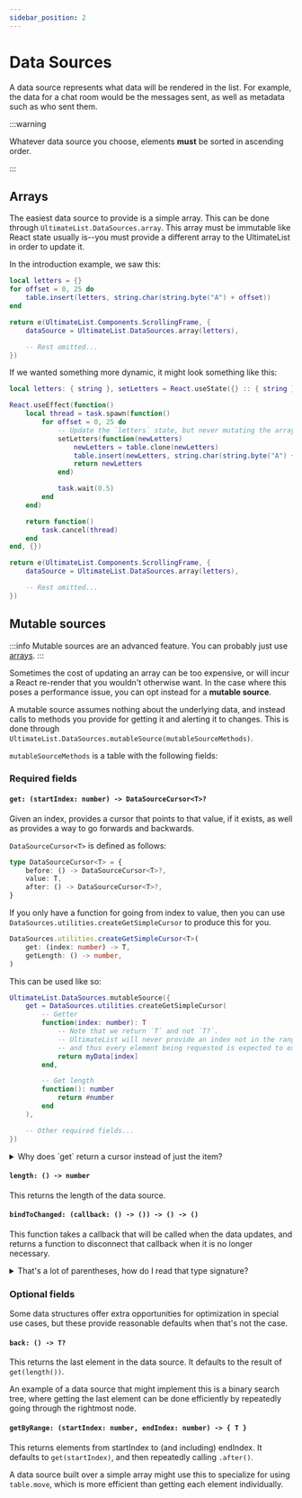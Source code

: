```yaml
---
sidebar_position: 2
---
```

# Data Sources
A data source represents what data will be rendered in the list. For example, the data for a chat room would be the messages sent, as well as metadata such as who sent them.

:::warning

Whatever data source you choose, elements **must** be sorted in ascending order.

:::

## Arrays
The easiest data source to provide is a simple array. This can be done through `UltimateList.DataSources.array`. This array must be immutable like React state usually is--you must provide a different array to the UltimateList in order to update it.

In the introduction example, we saw this:

```lua
local letters = {}
for offset = 0, 25 do
    table.insert(letters, string.char(string.byte("A") + offset))
end

return e(UltimateList.Components.ScrollingFrame, {
    dataSource = UltimateList.DataSources.array(letters),

    -- Rest omitted...
})
```

If we wanted something more dynamic, it might look something like this:
```lua
local letters: { string }, setLetters = React.useState({} :: { string })

React.useEffect(function()
    local thread = task.spawn(function()
        for offset = 0, 25 do
            -- Update the `letters` state, but never mutating the array.
            setLetters(function(newLetters)
                newLetters = table.clone(newLetters)
                table.insert(newLetters, string.char(string.byte("A") + offset))
                return newLetters
            end)

            task.wait(0.5)
        end
    end)

    return function()
        task.cancel(thread)
    end
end, {})

return e(UltimateList.Components.ScrollingFrame, {
    dataSource = UltimateList.DataSources.array(letters),

    -- Rest omitted...
})
```

## Mutable sources

:::info
Mutable sources are an advanced feature. You can probably just use [arrays](#arrays).
:::

Sometimes the cost of updating an array can be too expensive, or will incur a React re-render that you wouldn't otherwise want. In the case where this poses a performance issue, you can opt instead for a **mutable source**.

A mutable source assumes nothing about the underlying data, and instead calls to methods you provide for getting it and alerting it to changes. This is done through `UltimateList.DataSources.mutableSource(mutableSourceMethods)`.

`mutableSourceMethods` is a table with the following fields:

### Required fields

#### `get: (startIndex: number) -> DataSourceCursor<T>?`

Given an index, provides a cursor that points to that value, if it exists, as well as provides a way to go forwards and backwards.

`DataSourceCursor<T>` is defined as follows:
```ts
type DataSourceCursor<T> = {
    before: () -> DataSourceCursor<T>?,
    value: T,
    after: () -> DataSourceCursor<T>?,
}
```

If you only have a function for going from index to value, then you can use `DataSources.utilities.createGetSimpleCursor` to produce this for you. 

```ts
DataSources.utilities.createGetSimpleCursor<T>(
    get: (index: number) -> T,
    getLength: () -> number,
)
```

This can be used like so:

```lua
UltimateList.DataSources.mutableSource({
    get = DataSources.utilities.createGetSimpleCursor(
        -- Getter
        function(index: number): T
            -- Note that we return `T` and not `T?`.
            -- UltimateList will never provide an index not in the range of 1 <= index <= length,
            -- and thus every element being requested is expected to exist.
            return myData[index]
        end,

        -- Get length
        function(): number
            return #number
        end
    ),

    -- Other required fields...
})
```

<details>
    <summary>Why does `get` return a cursor instead of just the item?</summary>

    Some data structures have a different time complexity for going forwards/backwards than for indexing. For example, a binary search tree provides `O(log n)` access, meaning getting m elements naively is `O(m log n)`. However, going from an existing element to the element before or afterwards is `O(1)`: getting the previous element is going to the left in the tree, and getting the next element is going to the right.
    
    These kinds of tree-like structures are expected for specific use cases, such as the data model instance tree where elements can be removed or inserted anywhere in the collection.
</details>

#### `length: () -> number`
This returns the length of the data source.

#### `bindToChanged: (callback: () -> ()) -> () -> ()`
This function takes a callback that will be called when the data updates, and returns a function to disconnect that callback when it is no longer necessary.

<details>
    <summary>That's a lot of parentheses, how do I read that type signature?</summary>

    Let's work our way to it by starting with a function that takes nothing, and returns nothing.

    `bindToChanged: () -> ()`

    Now we want to return the destructor. In other words, a function that returns a function.

    `bindToChanged: () -> () -> ()`

    Now, let's make it take a callback, another function that takes nothing and returns nothing.

    `bindToChanged: (callback: () -> ()) -> () -> ()`

    If it helps, you can also imagine this with type aliases:

    ```ts
    type Callback = () -> ()

    // ...
    bindToChanged: (Callback) -> Callback
    ```
</details>

### Optional fields

Some data structures offer extra opportunities for optimization in special use cases, but these provide reasonable defaults when that's not the case.

#### `back: () -> T?`
This returns the last element in the data source. It defaults to the result of `get(length())`.

An example of a data source that might implement this is a binary search tree, where getting the last element can be done efficiently by repeatedly going through the rightmost node.

#### `getByRange: (startIndex: number, endIndex: number) -> { T }`
This returns elements from startIndex to (and including) endIndex. It defaults to `get(startIndex)`, and then repeatedly calling `.after()`.

A data source built over a simple array might use this to specialize for using `table.move`, which is more efficient than getting each element individually.
